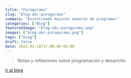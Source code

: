 ```yaml
---
title: "Puroguramu"
slug: "blog-akc-puroguramu"
summary: "Encontrando mejores maneras de programar"
categories: ["Blog"]
featuredImage: "blog-akc-puroguramu.png"
images: ["blog-akc-puroguramu.png"]
tags: ["blog"]
draft: false
date: 2022-01-16T17:00:00-05:00
---
```

> Notas y reflexiones sobre programación y desarrollo.

[Ir al blog](https://akcdev.blogspot.com/)